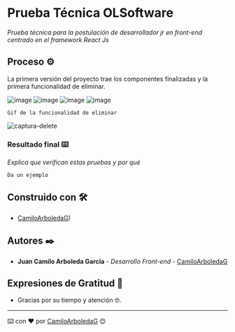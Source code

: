 # Prueba Técnica OLSoftware

_Prueba técnica para la postulación de desarrollador jr en front-end centrado en el framework React Js_

## Proceso  ⚙️

La primera versión del proyecto trae los componentes finalizadas y la primera funcionalidad de eliminar.

![image](https://user-images.githubusercontent.com/50644185/126074524-98645d72-b2c1-4ddc-9eb4-b05e377ebfb2.png)
![image](https://user-images.githubusercontent.com/50644185/126074478-2eb9ed26-6521-408f-8083-ccfafd583d71.png)
![image](https://user-images.githubusercontent.com/50644185/126074499-f74bc3b4-ff12-43cc-a1fc-1a55106e6d6c.png)
![image](https://user-images.githubusercontent.com/50644185/126074496-e6eb3746-19d3-4415-b915-db0806a95a0a.png)

```
Gif de la funcionalidad de eliminar
```

![captura-delete](https://user-images.githubusercontent.com/50644185/126074669-28f3a602-8acf-4f94-a779-240131395877.gif)



### Resultado final ⌨️

_Explica que verifican estas pruebas y por qué_

```
Da un ejemplo
```


## Construido con 🛠️


* [CamiloArboledaG](https://github.com/CamiloArboledaG)) 


## Autores ✒️

* **Juan Camilo Arboleda Garcia** - *Desarrollo Front-end* - [CamiloArboledaG](https://github.com/CamiloArboledaG)


## Expresiones de Gratitud 🎁

* Gracias por su tiempo y atención 🤓.


---
⌨️ con ❤️ por [CamiloArboledaG](https://github.com/CamiloArboledaG) 😊
